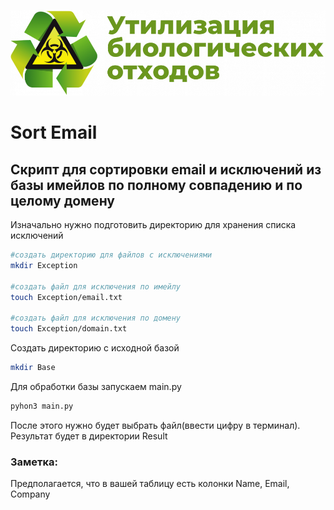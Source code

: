 ![Header](https://github.com/rickert156/rickert156/blob/main/assets/sortemail.png)
# Sort Email
## Скрипт для сортировки email и исключений из базы имейлов по полному совпадению и по целому домену 
Изначально нужно подготовить директорию для хранения списка исключений
```sh
#создать директорию для файлов с исключениями
mkdir Exception 

#создать файл для исключения по имейлу
touch Exception/email.txt 

#создать файл для исключения по домену
touch Exception/domain.txt 
```
Создать директорию с исходной базой
```sh
mkdir Base
```
Для обработки базы запускаем main.py
```sh
pyhon3 main.py
```
После этого нужно будет выбрать файл(ввести цифру в терминал). 
Результат будет в директории Result

### Заметка:
Предполагается, что в вашей таблицу есть колонки Name, Email, Company
